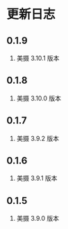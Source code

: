 # 更新日志

## 0.1.9

1. 美摄 3.10.1 版本

## 0.1.8

1. 美摄 3.10.0 版本

## 0.1.7

1. 美摄 3.9.2 版本

## 0.1.6

1. 美摄 3.9.1 版本

## 0.1.5

1. 美摄 3.9.0 版本
